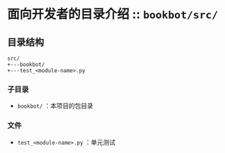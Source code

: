 面向开发者的目录介绍 :: `bookbot/src/`
======

目录结构
------

```
src/
+---bookbot/
+---test_<module-name>.py
```

### 子目录

- `bookbot/` ：本项目的包目录

### 文件

+ `test_<module-name>.py` ：单元测试
